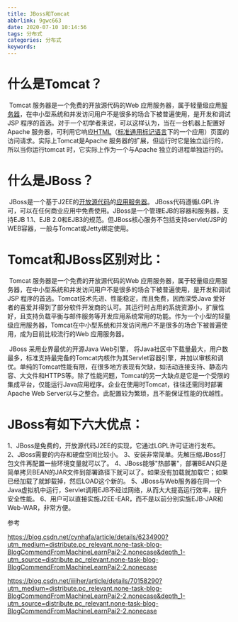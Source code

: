 ```yaml
---
title: JBoss和Tomcat
abbrlink: 9gwc663
date: 2020-07-10 10:14:56
tags: 分布式
categories: 分布式
keywords: 
---
```

# 什么是Tomcat？

​		Tomcat 服务器是一个免费的开放源代码的Web 应用服务器，属于轻量级应用[服务器](https://baike.baidu.com/item/服务器)，在中小型系统和并发访问用户不是很多的场合下被普遍使用，是开发和调试JSP 程序的首选。对于一个初学者来说，可以这样认为，当在一台机器上配置好Apache 服务器，可利用它响应[HTML](https://baike.baidu.com/item/HTML)（[标准通用标记语言](https://baike.baidu.com/item/标准通用标记语言/6805073)下的一个应用）页面的访问请求。实际上Tomcat是Apache 服务器的扩展，但运行时它是独立运行的，所以当你运行tomcat 时，它实际上作为一个与Apache 独立的进程单独运行的。



# 什么是JBoss？

​		JBoss是一个基于J2EE的[开放源代码](https://baike.baidu.com/item/开放源代码/114160)的[应用服务器](https://baike.baidu.com/item/应用服务器/4971773)。 JBoss代码遵循LGPL许可，可以在任何商业应用中免费使用。JBoss是一个管理EJB的容器和服务器，支持EJB 1.1、EJB 2.0和EJB3的规范。但JBoss核心服务不包括支持servlet/JSP的WEB容器，一般与Tomcat或Jetty绑定使用。



# Tomcat和JBoss区别对比：

​		Tomcat 服务器是一个免费的开放源代码的Web 应用服务器，属于轻量级应用服务器，在中小型系统和并发访问用户不是很多的场合下被普遍使用，是开发和调试JSP 程序的首选。Tomcat技术先进、性能稳定，而且免费，因而深受Java 爱好者的喜爱并得到了部分软件开发商的认可。其运行时占用的系统资源小，扩展性好，且支持负载平衡与邮件服务等开发应用系统常用的功能。作为一个小型的轻量级应用服务器，Tomcat在中小型系统和并发访问用户不是很多的场合下被普遍使用，成为目前比较流行的Web 应用服务器。



​		JBoss 采用业界最优的开源Java Web引擎， 将Java社区中下载量最大，用户数最多，标准支持最完备的Tomcat内核作为其Servlet容器引擎，并加以审核和调优。单纯的Tomcat性能有限，在很多地方表现有欠缺，如活动连接支持、静态内容、大文件和HTTPS等。除了性能问题，Tomcat的另一大缺点是它是一个受限的集成平台，仅能运行Java应用程序。企业在使用时Tomcat，往往还需同时部署Apache Web Server以与之整合。此配置较为繁琐，且不能保证性能的优越性。



# JBoss有如下六大优点： 

1、JBoss是免费的，开放源代码J2EE的实现，它通过LGPL许可证进行发布。 
2、JBoss需要的内存和硬盘空间比较小。 
3、安装非常简单。先解压缩JBoss打包文件再配置一些环境变量就可以了。 
4、JBoss能够"热部署"，部署BEAN只是简单拷贝BEAN的JAR文件到部署路径下就可以了。如果没有加载就加载它；如果已经加载了就卸载掉，然后LOAD这个新的。 
5、JBoss与Web服务器在同一个Java虚拟机中运行，Servlet调用EJB不经过网络，从而大大提高运行效率，提升安全性能。 
6、用户可以直接实施J2EE-EAR，而不是以前分别实施EJB-JAR和Web-WAR，非常方便。 



参考

https://blog.csdn.net/cynhafa/article/details/6234900?utm_medium=distribute.pc_relevant.none-task-blog-BlogCommendFromMachineLearnPai2-2.nonecase&depth_1-utm_source=distribute.pc_relevant.none-task-blog-BlogCommendFromMachineLearnPai2-2.nonecase



https://blog.csdn.net/iiiiher/article/details/70158290?utm_medium=distribute.pc_relevant.none-task-blog-BlogCommendFromMachineLearnPai2-2.nonecase&depth_1-utm_source=distribute.pc_relevant.none-task-blog-BlogCommendFromMachineLearnPai2-2.nonecase